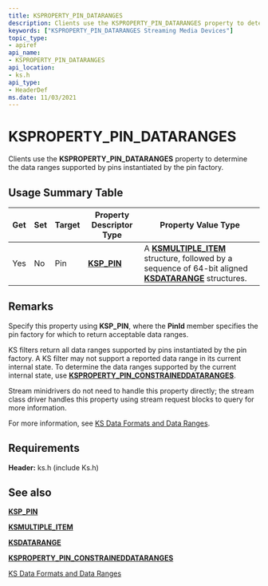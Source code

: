 ```yaml
---
title: KSPROPERTY_PIN_DATARANGES
description: Clients use the KSPROPERTY_PIN_DATARANGES property to determine the data ranges supported by pins instantiated by the pin factory.
keywords: ["KSPROPERTY_PIN_DATARANGES Streaming Media Devices"]
topic_type:
- apiref
api_name:
- KSPROPERTY_PIN_DATARANGES
api_location:
- ks.h
api_type:
- HeaderDef
ms.date: 11/03/2021
---
```


# KSPROPERTY_PIN_DATARANGES

Clients use the **KSPROPERTY_PIN_DATARANGES** property to determine the data ranges supported by pins instantiated by the pin factory.

## Usage Summary Table

| Get | Set | Target | Property Descriptor Type | Property Value Type |
|--|--|--|--|--|
| Yes | No | Pin | [**KSP_PIN**](/windows-hardware/drivers/ddi/ks/ns-ks-ksp_pin) | A [**KSMULTIPLE_ITEM**](/windows-hardware/drivers/ddi/ks/ns-ks-ksmultiple_item) structure, followed by a sequence of 64-bit aligned [**KSDATARANGE**](/previous-versions/ff561658(v=vs.85)) structures. |

## Remarks

Specify this property using **KSP_PIN**, where the **PinId** member specifies the pin factory for which to return acceptable data ranges.

KS filters return all data ranges supported by pins instantiated by the pin factory. A KS filter may not support a reported data range in its current internal state. To determine the data ranges supported by the current internal state, use [**KSPROPERTY_PIN_CONSTRAINEDDATARANGES**](ksproperty-pin-constraineddataranges.md).

Stream minidrivers do not need to handle this property directly; the stream class driver handles this property using stream request blocks to query for more information.

For more information, see [KS Data Formats and Data Ranges](ks-data-formats-and-data-ranges.md).

## Requirements

**Header:** ks.h (include Ks.h)

## See also

[**KSP_PIN**](/windows-hardware/drivers/ddi/ks/ns-ks-ksp_pin)

[**KSMULTIPLE_ITEM**](/windows-hardware/drivers/ddi/ks/ns-ks-ksmultiple_item)

[**KSDATARANGE**](/previous-versions/ff561658(v=vs.85))

[**KSPROPERTY_PIN_CONSTRAINEDDATARANGES**](ksproperty-pin-constraineddataranges.md)

[KS Data Formats and Data Ranges](ks-data-formats-and-data-ranges.md)
